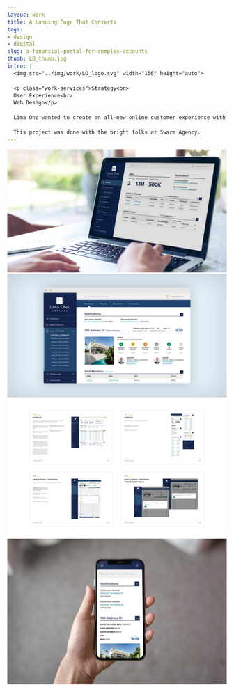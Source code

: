 ```yaml
---
layout: work
title: A Landing Page That Converts
tags:
- design
- digital
slug: a-financial-portal-for-complex-accounts
thumb: LO_thumb.jpg
intro: |
  <img src="../img/work/LO_logo.svg" width="156" height="auto">

  <p class="work-services">Strategy<br>
  User Experience<br>
  Web Design</p>

  Lima One wanted to create an all-new online customer experience with the same service level as their in-person experience. The portal had to have a great user experience for lots of different customer personas and was ideated from the ground up using customer feedback to drive the UI. The new portal was built on the latest and greatest from Salesforce and changed how their investors can borrow money.

  This project was done with the bright folks at Swarm Agency.
---
```


![](../img/work/LO_1.jpg)
![](../img/work/LO_2.jpg)
![](../img/work/LO_4.jpg)
![](../img/work/LO_5.jpg)
